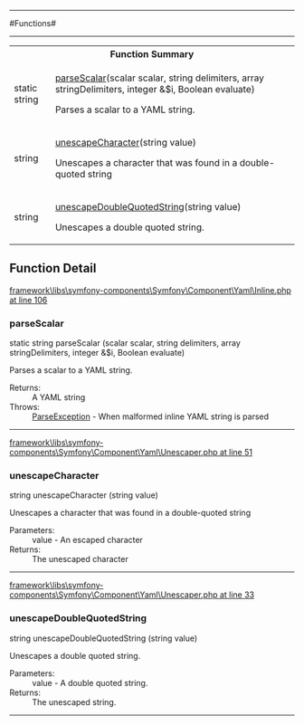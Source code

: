 - - -

#Functions#

- - -

<table id="summary_function" class="title">
<tr><th colspan="2" class="title">Function Summary</th></tr>
<tr>
<td><span class='k'>static </span> <span class='nx'>string</span></td>
<td class="description"><p class="name"><a href="#https://github.com/JeyDotC/Hirudo-docs/blob/master/Symfony/Component/Yaml/package-functions.md#parsescalar">parseScalar</a>(scalar scalar, string delimiters, array stringDelimiters, integer &$i, Boolean evaluate)</p><p class="description">Parses a scalar to a YAML string.</p></td>
</tr>
<tr>
<td><span class='k'></span> <span class='nx'>string</span></td>
<td class="description"><p class="name"><a href="#https://github.com/JeyDotC/Hirudo-docs/blob/master/Symfony/Component/Yaml/package-functions.md#unescapecharacter">unescapeCharacter</a>(string value)</p><p class="description">Unescapes a character that was found in a double-quoted string</p></td>
</tr>
<tr>
<td><span class='k'></span> <span class='nx'>string</span></td>
<td class="description"><p class="name"><a href="#https://github.com/JeyDotC/Hirudo-docs/blob/master/Symfony/Component/Yaml/package-functions.md#unescapedoublequotedstring">unescapeDoubleQuotedString</a>(string value)</p><p class="description">Unescapes a double quoted string.</p></td>
</tr>
</table>

<h2 id="detail_function">Function Detail</h2>

<a href="https://github.com/JeyDotC/Hirudo/blob/master/framework/libs/symfony-components/Symfony/Component/Yaml/Inline.php#L106" target='_blank'>framework\libs\symfony-components\Symfony\Component\Yaml\Inline.php at line 106</a>

<h3 id="parseScalar()">parseScalar</h3>
<span class='k'>static </span> <span class='nx'>string</span> parseScalar (scalar scalar, string delimiters, array stringDelimiters, integer &$i, Boolean evaluate)

<div class="details">
<p>Parses a scalar to a YAML string.</p>
<dl>
<dt>Returns:</dt>
<dd>A YAML string</dd>
<dt>Throws:</dt>
<dd><a href="../../../symfony/component/yaml/exception/parseexception.html">ParseException</a> - When malformed inline YAML string is parsed</dd>
</dl>
</div>

- - -


<a href="https://github.com/JeyDotC/Hirudo/blob/master/framework/libs/symfony-components/Symfony/Component/Yaml/Unescaper.php#L51" target='_blank'>framework\libs\symfony-components\Symfony\Component\Yaml\Unescaper.php at line 51</a>

<h3 id="unescapeCharacter()">unescapeCharacter</h3>
<span class='k'></span> <span class='nx'>string</span> unescapeCharacter (string value)

<div class="details">
<p>Unescapes a character that was found in a double-quoted string</p>
<dl>
<dt>Parameters:</dt>
<dd>value - An escaped character</dd>
<dt>Returns:</dt>
<dd>The unescaped character</dd>
</dl>
</div>

- - -


<a href="https://github.com/JeyDotC/Hirudo/blob/master/framework/libs/symfony-components/Symfony/Component/Yaml/Unescaper.php#L33" target='_blank'>framework\libs\symfony-components\Symfony\Component\Yaml\Unescaper.php at line 33</a>

<h3 id="unescapeDoubleQuotedString()">unescapeDoubleQuotedString</h3>
<span class='k'></span> <span class='nx'>string</span> unescapeDoubleQuotedString (string value)

<div class="details">
<p>Unescapes a double quoted string.</p>
<dl>
<dt>Parameters:</dt>
<dd>value - A double quoted string.</dd>
<dt>Returns:</dt>
<dd>The unescaped string.</dd>
</dl>
</div>

- - -

